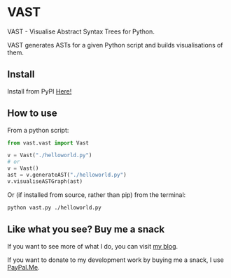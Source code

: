 # VAST

VAST - Visualise Abstract Syntax Trees for Python.

VAST generates ASTs for a given Python script and builds visualisations of them.

## Install

Install from PyPI [Here!](https://pypi.org/project/VisAST/)

## How to use

From a python script:

```python
from vast.vast import Vast

v = Vast("./helloworld.py")
# or
v = Vast()
ast = v.generateAST("./helloworld.py")
v.visualiseASTGraph(ast)
```

Or (if installed from source, rather than pip) from the terminal:

```bash
python vast.py ./helloworld.py
```

## Like what you see?  Buy me a snack

If you want to see more of what I do, you can visit [my blog](https://jamesphillipsuk.com "Go there now").

If you want to donate to my development work by buying me a snack, I use [PayPal.Me](https://paypal.me/JamesPhillipsUK "My PayPal.Me").
